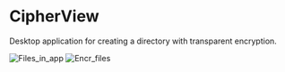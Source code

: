 # CipherView
Desktop application for creating a directory with transparent encryption.

![Files_in_app](https://user-images.githubusercontent.com/71232265/132131980-d97e8b76-9e99-42b6-a4a6-87f3492b8163.JPG)
![Encr_files](https://user-images.githubusercontent.com/71232265/132131991-a8a9d93f-6d99-4637-8be6-fd7b8fb6e4e8.JPG)

